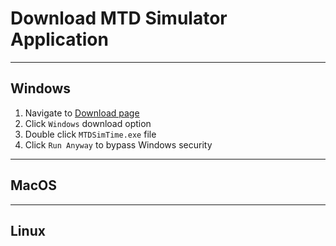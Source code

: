 # Download MTD Simulator Application

---
## Windows

1. Navigate to [Download page](https://mtd.vercel.app/download)
2. Click `Windows` download option
3. Double click `MTDSimTime.exe` file
4. Click `Run Anyway` to bypass Windows security


---

## MacOS




---

## Linux